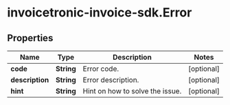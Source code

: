 # invoicetronic-invoice-sdk.Error

## Properties

Name | Type | Description | Notes
------------ | ------------- | ------------- | -------------
**code** | **String** | Error code. | [optional] 
**description** | **String** | Error description. | [optional] 
**hint** | **String** | Hint on how to solve the issue. | [optional] 


